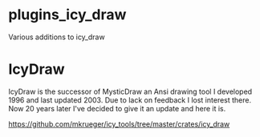 # plugins_icy_draw
Various additions to icy_draw

# IcyDraw
IcyDraw is the successor of MysticDraw an Ansi drawing tool I developed 1996 and last updated 2003. Due to lack on feedback I lost interest there. Now 20 years later I've decided to give it an update and here it is.

https://github.com/mkrueger/icy_tools/tree/master/crates/icy_draw
